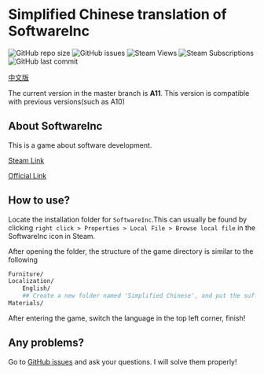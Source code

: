 # Simplified Chinese translation of SoftwareInc

![GitHub repo size](https://img.shields.io/github/repo-size/bmyjacks/SoftwareIncSimplifiedChinese)
![GitHub issues](https://img.shields.io/github/issues/bmyjacks/SoftwareIncSimplifiedChinese)
![Steam Views](https://img.shields.io/steam/views/1985088899)
![Steam Subscriptions](https://img.shields.io/steam/subscriptions/1985088899)
![GitHub last commit](https://img.shields.io/github/last-commit/bmyjacks/SoftwareIncSimplifiedChinese)

[中文版](./README.md)

The current version in the master branch is **A11**. This version is compatible with previous versions(such as A10)

## About SoftwareInc

This is a game about software development.

[Steam Link](https://store.steampowered.com/app/362620)

[Official Link](https://softwareinc.coredumping.com/)

## How to use?

Locate the installation folder for `SoftwareInc`.This can usually be found by clicking `right click > Properties > Local File > Browse local file` in the SoftwareInc icon in Steam.

After opening the folder, the structure of the game directory is similar to the following

```bash
Furniture/
Localization/
    English/
    ## Create a new folder named 'Simplified Chinese', and put the suffix of the zip file in the compressed file downloaded from the releases of this repo into the folder.
Materials/
```

After entering the game, switch the language in the top left corner, finish!

## Any problems?

Go to [GitHub issues](https://github.com/bmyjacks/SoftwareIncSimplifiedChinese/issues) and ask your questions. I will solve them properly!
